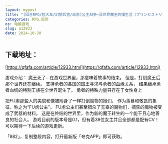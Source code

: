 ```yaml
---
layout: mypost
title: "[回合RPG/拉大车/幻想后宫/动态]公主战争~异世界魔王的慢生活（プリンセストリガー 異世界魔王のスローライフRPG）V0.1 机翻汉化+多女主"
categories: RPG,后宫
os: 电脑游戏
slug: a12933
date: 2024-10-30
---
```


## 下载地址：

[https://qfafa.com/article/12933.html](https://qfafa.com/article/12933.html)

游戏介绍：
魔王死了…在游戏世界里，那意味着故事的结束。
但是，打倒魔王后那个世界还在继续。
支持勇者的各国的国王寻求与勇者的血缘关系，
结果继承勇者血统的特别王族在全世界诞生了。
勇者的特殊力量只存在于女性身上

把FU虏那些人的美貌和像被附身了一样打倒魔物的她们，
作为羡慕和敬畏的象征，称之为“FU虏公主”。
FU虏公主们甚至猎杀了无辜的魔物们，捕获的魔物被变成了武器的材料。
这是在终结的世界里，作为新的魔王转生的一个能干且心地善良的社会人。
游戏目前的版本号是0.1，但有着39位女主并且全部都是配有CV！可以期待一下后续的游戏更新。

「982」，复制整段内容，打开最新版「夸克APP」即可获取。